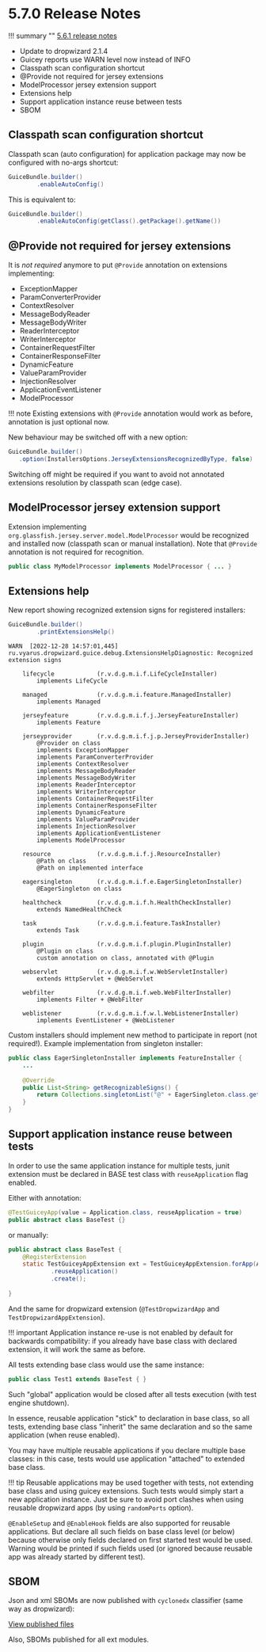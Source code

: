 # 5.7.0 Release Notes

!!! summary ""
    [5.6.1 release notes](http://xvik.github.io/dropwizard-guicey/5.6.1/about/release-notes/)

* Update to dropwizard 2.1.4
* Guicey reports use WARN level now instead of INFO
* Classpath scan configuration shortcut
* @Provide not required for jersey extensions
* ModelProcessor jersey extension support
* Extensions help
* Support application instance reuse between tests
* SBOM

## Classpath scan configuration shortcut

Classpath scan (auto configuration) for application package may now be configured with no-args shortcut:

```java
GuiceBundle.builder()
        .enableAutoConfig()
```

This is equivalent to:

```java
GuiceBundle.builder()
        .enableAutoConfig(getClass().getPackage().getName())
```

## @Provide not required for jersey extensions

It is *not required* anymore to put `@Provide` annotation on extensions implementing:

* ExceptionMapper
* ParamConverterProvider
* ContextResolver
* MessageBodyReader
* MessageBodyWriter
* ReaderInterceptor
* WriterInterceptor
* ContainerRequestFilter
* ContainerResponseFilter
* DynamicFeature
* ValueParamProvider
* InjectionResolver
* ApplicationEventListener
* ModelProcessor

!!! note
    Existing extensions with `@Provide` annotation would work as before, annotation is just optional now.

New behaviour may be switched off with a new option:

```java
GuiceBundle.builder()
   .option(InstallersOptions.JerseyExtensionsRecognizedByType, false)
```

Switching off might be required if you want to avoid not annotated extensions resolution by 
classpath scan (edge case).

## ModelProcessor jersey extension support

Extension implementing `org.glassfish.jersey.server.model.ModelProcessor` would be recognized and installed now
(classpath scan or manual installation). Note that `@Provide` annotation is not required for recognition.

```java
public class MyModelProcessor implements ModelProcessor { ... }

```

## Extensions help

New report showing recognized extension signs for registered installers:

```java
GuiceBundle.builder()
        .printExtensionsHelp()
```

```
WARN  [2022-12-28 14:57:01,445] ru.vyarus.dropwizard.guice.debug.ExtensionsHelpDiagnostic: Recognized extension signs

    lifecycle            (r.v.d.g.m.i.f.LifeCycleInstaller)     
        implements LifeCycle

    managed              (r.v.d.g.m.i.feature.ManagedInstaller) 
        implements Managed

    jerseyfeature        (r.v.d.g.m.i.f.j.JerseyFeatureInstaller) 
        implements Feature

    jerseyprovider       (r.v.d.g.m.i.f.j.p.JerseyProviderInstaller) 
        @Provider on class
        implements ExceptionMapper
        implements ParamConverterProvider
        implements ContextResolver
        implements MessageBodyReader
        implements MessageBodyWriter
        implements ReaderInterceptor
        implements WriterInterceptor
        implements ContainerRequestFilter
        implements ContainerResponseFilter
        implements DynamicFeature
        implements ValueParamProvider
        implements InjectionResolver
        implements ApplicationEventListener
        implements ModelProcessor

    resource             (r.v.d.g.m.i.f.j.ResourceInstaller)    
        @Path on class
        @Path on implemented interface

    eagersingleton       (r.v.d.g.m.i.f.e.EagerSingletonInstaller) 
        @EagerSingleton on class

    healthcheck          (r.v.d.g.m.i.f.h.HealthCheckInstaller) 
        extends NamedHealthCheck

    task                 (r.v.d.g.m.i.feature.TaskInstaller)    
        extends Task

    plugin               (r.v.d.g.m.i.f.plugin.PluginInstaller) 
        @Plugin on class
        custom annotation on class, annotated with @Plugin

    webservlet           (r.v.d.g.m.i.f.w.WebServletInstaller)  
        extends HttpServlet + @WebServlet

    webfilter            (r.v.d.g.m.i.f.web.WebFilterInstaller) 
        implements Filter + @WebFilter

    weblistener          (r.v.d.g.m.i.f.w.l.WebListenerInstaller) 
        implements EventListener + @WebListener
```

Custom installers should implement new method to participate in report (not required!).
Example implementation from singleton installer:

```java
public class EagerSingletonInstaller implements FeatureInstaller {
    ...
    
    @Override
    public List<String> getRecognizableSigns() {
        return Collections.singletonList("@" + EagerSingleton.class.getSimpleName() + " on class");
    }
}
```

## Support application instance reuse between tests

In order to use the same application instance for multiple tests, junit extension must be declared in
BASE test class with `reuseApplication` flag enabled. 

Either with annotation:

```java
@TestGuiceyApp(value = Application.class, reuseApplication = true)
public abstract class BaseTest {}
```

or manually:

```java
public abstract class BaseTest {
    @RegisterExtension
    static TestGuiceyAppExtension ext = TestGuiceyAppExtension.forApp(App.class)
            .reuseApplication()
            .create();
    
}
```

And the same for dropwizard extension (`@TestDropwizardApp` and `TestDropwizardAppExtension`).

!!! important
    Application instance re-use is not enabled by default for backwards compatibility:
    if you already have base class with declared extension, it will work the same as before. 

All tests extending base class would use the same instance:

```java
public class Test1 extends BaseTest { }
```

Such "global" application would be closed after all tests execution (with test engine shutdown).

In essence, reusable application "stick" to declaration in base class, so all tests,
extending base class "inherit" the same declaration and so the same application (when reuse enabled).

You may have multiple reusable applications if you declare multiple base classes:
in this case, tests would use application "attached" to extended base class.

!!! tip
    Reusable applications may be used together with tests, not extending base class
    and using guicey extensions. Such tests would simply start a new application instance.
    Just be sure to avoid port clashes when using reusable dropwizard apps (by using `randomPorts` option). 

`@EnableSetup` and `@EnableHook` fields are also supported for reusable applications.
But declare all such fields on base class level (or below) because otherwise only fields
declared on first started test would be used. Warning would be printed if such fields used
(or ignored because reusable app was already started by different test).

## SBOM

Json and xml SBOMs are now published with `cyclonedx` classifier (same way as dropwizard):

[View published files](https://repo1.maven.org/maven2/ru/vyarus/dropwizard-guicey/5.7.0/)

Also, SBOMs published for all ext modules.

